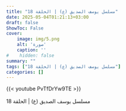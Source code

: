 ```yaml
---
title: "مسلسل يوسف الصديق (ع) | الحلقة 18"
date: 2025-05-04T01:21:13+03:00
draft: false
ShowToc: False
cover:
    image: img/5.png
    alt: 'صورة'
    caption: ''
#    hidden: false
summary: ""
tags: ["مسلسل يوسف الصديق (ع) | الحلقة 18"]
categories: []
---
```


{{< youtube PvTfDrYw9TE >}}  
 <br>
مسلسل يوسف الصديق (ع) | الحلقة 18